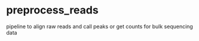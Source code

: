 # preprocess_reads
pipeline to align raw reads and call peaks or get counts for bulk sequencing data
